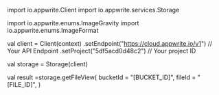 import io.appwrite.Client
import io.appwrite.services.Storage

import io.appwrite.enums.ImageGravity
import io.appwrite.enums.ImageFormat

val client = Client(context)
    .setEndpoint("https://cloud.appwrite.io/v1") // Your API Endpoint
    .setProject("5df5acd0d48c2") // Your project ID

val storage = Storage(client)

val result =storage.getFileView(
    bucketId = "[BUCKET_ID]",
    fileId = "[FILE_ID]",
)